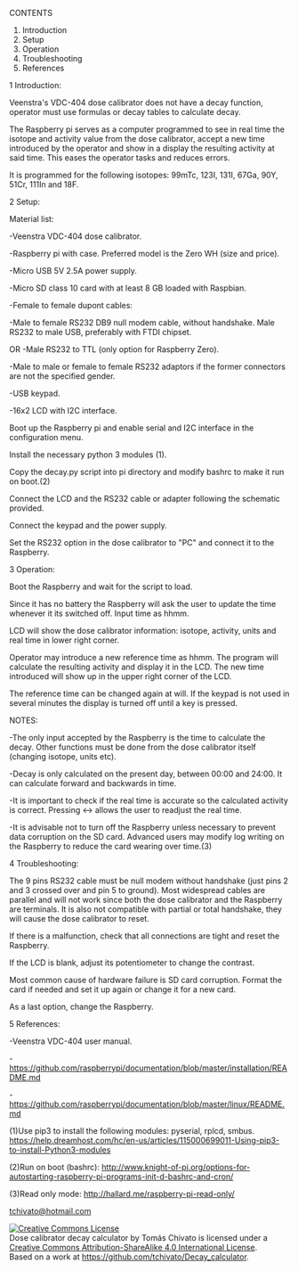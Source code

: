 


CONTENTS

1. Introduction
2. Setup
3. Operation
4. Troubleshooting
5. References



1 Introduction:

Veenstra's VDC-404 dose calibrator does not have a decay function, operator must use formulas or decay tables to calculate decay.

The Raspberry pi serves as a computer programmed to see in real time the isotope and activity value from the dose calibrator, accept a new time introduced by the operator and show in a display the resulting activity at said time. This eases the operator tasks and reduces errors.

It is programmed for the following isotopes: 99mTc, 123I, 131I, 67Ga, 90Y, 51Cr, 111In and 18F.




2 Setup:

Material list:

-Veenstra VDC-404 dose calibrator.

-Raspberry pi with case. Preferred model is the Zero WH (size and price).

-Micro USB 5V 2.5A power supply.

-Micro SD class 10 card with at least 8 GB loaded with Raspbian.

-Female to female dupont cables:

-Male to female RS232 DB9 null modem cable, without handshake. Male RS232 to male USB, preferably with FTDI chipset.

OR
-Male RS232 to TTL (only option for Raspberry Zero).

-Male to male or female to female RS232 adaptors if the former connectors are not the specified gender.

-USB keypad.

-16x2 LCD with I2C interface.

Boot up the Raspberry pi and enable serial and I2C interface in the configuration menu. 

Install the necessary python 3 modules (1).

Copy the decay.py script into pi directory and modify bashrc to make it run on boot.(2)

Connect the LCD and the RS232 cable or adapter following the schematic provided.

Connect the keypad and the power supply.

Set the RS232 option in the dose calibrator to "PC" and connect it to the Raspberry.




3 Operation:

Boot the Raspberry and wait for the script to load.

Since it has no battery the Raspberry will ask the user to update the time whenever it its switched off. Input time as hhmm.

LCD will show the dose calibrator information: isotope, activity, units and real time in lower right corner.

Operator may introduce a new reference time as hhmm. The program will calculate the resulting activity and display it in the LCD. The new time introduced will show up in the upper right corner of the LCD.

The reference time can be changed again at will. If the keypad is not used in several minutes the display is turned off until a key is pressed.

NOTES:

-The only input accepted by the Raspberry is the time to calculate the decay. Other functions must be done from the dose calibrator itself (changing isotope, units etc).

-Decay is only calculated on the present day, between 00:00 and 24:00. It can calculate forward and backwards in time.

-It is important to check if the real time is accurate so the calculated activity is correct. Pressing <-> allows the user to readjust the real time.

-It is advisable not to turn off the Raspberry unless necessary to prevent data corruption on the SD card. Advanced users may modify log writing on the Raspberry to reduce the card wearing over time.(3)  




4 Troubleshooting:

The 9 pins RS232 cable must be null modem without handshake (just pins 2 and 3 crossed over and pin 5 to ground). Most widespread cables are parallel and will not work since both the dose calibrator and the Raspberry are terminals. It is also not compatible with partial or total handshake, they will cause the dose calibrator to reset.

If there is a malfunction, check that all connections are tight and reset the Raspberry.

If the LCD is blank, adjust its potentiometer to change the contrast.

Most common cause of hardware failure is SD card corruption. Format the card if needed and set it up again or change it for a new card.

As a last option, change the Raspberry.




5 References:

-Veenstra VDC-404 user manual.

-https://github.com/raspberrypi/documentation/blob/master/installation/README.md

-https://github.com/raspberrypi/documentation/blob/master/linux/README.md

(1)Use pip3 to install the following modules: pyserial, rplcd, smbus. https://help.dreamhost.com/hc/en-us/articles/115000699011-Using-pip3-to-install-Python3-modules

(2)Run on boot (bashrc): http://www.knight-of-pi.org/options-for-autostarting-raspberry-pi-programs-init-d-bashrc-and-cron/

(3)Read only mode: http://hallard.me/raspberry-pi-read-only/

tchivato@hotmail.com




<a rel="license" href="http://creativecommons.org/licenses/by-sa/4.0/"><img alt="Creative Commons License" style="border-width:0" src="https://i.creativecommons.org/l/by-sa/4.0/88x31.png" /></a><br /><span xmlns:dct="http://purl.org/dc/terms/" property="dct:title">Dose calibrator decay calculator</span> by <span xmlns:cc="http://creativecommons.org/ns#" property="cc:attributionName">Tomás Chivato</span> is licensed under a <a rel="license" href="http://creativecommons.org/licenses/by-sa/4.0/">Creative Commons Attribution-ShareAlike 4.0 International License</a>.<br />Based on a work at <a xmlns:dct="http://purl.org/dc/terms/" href="https://github.com/tchivato/Decay_calculator" rel="dct:source">https://github.com/tchivato/Decay_calculator</a>.
